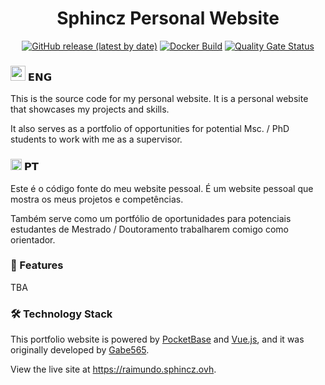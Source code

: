 <div align="center">
<h1>
  Sphincz Personal Website
</h1>

[![GitHub release (latest by date)](https://img.shields.io/github/v/release/Sphincz/sphincz-website)](https://github.com/Sphincz/sphincz-website/releases)
[![Docker Build](https://github.com/Sphincz/sphincz-website/actions/workflows/build.yaml/badge.svg)](https://github.com/Sphincz/sphincz-website/actions/workflows/build.yaml)
[![Quality Gate Status](https://sonarcloud.io/api/project_badges/measure?project=Sphincz_sphincz-website&metric=alert_status)](https://sonarcloud.io/summary/new_code?id=Sphincz_sphincz-website)

</div>

### <img src="https://flagpedia.net/data/flags/w580/gb.webp" width="24"/> 𝗘𝗡𝗚

This is the source code for my personal website. It is a personal website that showcases my projects and skills.

It also serves as a portfolio of opportunities for potential Msc. / PhD students to work with me as a supervisor.

### <img src="https://flagpedia.net/data/flags/w580/pt.webp" width="18"/> 𝗣𝗧 

Este é o código fonte do meu website pessoal. É um website pessoal que mostra os meus projetos e competências.

Também serve como um portfólio de oportunidades para potenciais estudantes de Mestrado / Doutoramento trabalharem comigo como orientador.

### 🚀 Features
TBA

### 🛠️ Technology Stack

This portfolio website is powered by [PocketBase](https://pocketbase.io) and [Vue.js](https://vuejs.org), and it was originally developed by [Gabe565](https://github.com/gabe565).

View the live site at <https://raimundo.sphincz.ovh>.
